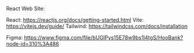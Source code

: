 React Web Site:

React:
    https://reactjs.org/docs/getting-started.html
Vite:
    https://vitejs.dev/guide/
Tailwind:
    https://tailwindcss.com/docs/installation

Figma:
https://www.figma.com/file/bUGIPys15E78w9bs1l4tgS/HooBank?node-id=310%3A486

